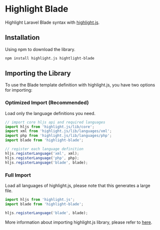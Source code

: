 # Highlight Blade

Highlight Laravel Blade syntax with [highlight.js](https://highlightjs.org/).

## Installation

Using npm to download the library.

```bash
npm install highlight.js hightlight-blade
```

## Importing the Library

To use the Blade template definition with highlight.js, you have two options for importing:

### Optimized Import (Recommended)

Load only the language definitions you need.

```javascript
// import core hljs api and required languages
import hljs from 'highlight.js/lib/core';
import xml from 'highlight.js/lib/languages/xml';
import php from 'highlight.js/lib/languages/php';
import blade from 'highlight-blade';

// register each language definition
hljs.registerLanguage('xml', xml);
hljs.registerLanguage('php', php);
hljs.registerLanguage('blade', blade);
```

### Full Import

Load all languages of highlight.js, please note that this generates a large file.

```javascript
import hljs from 'highlight.js';
import blade from 'highlight-blade';

hljs.registerLanguage('blade', blade);
```

More information about importing highlight.js library, please refer
to [here](https://highlightjs.readthedocs.io/en/latest/readme.html#importing-the-library).

